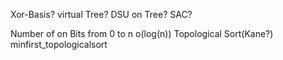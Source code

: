 
Xor-Basis?
virtual Tree?
DSU on Tree?
SAC?

Number of on Bits from 0 to n o(log(n)) 
Topological Sort(Kane?)
minfirst_topologicalsort




